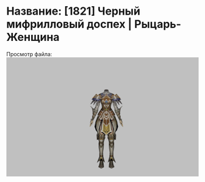 # Название: [1821] Черный мифрилловый доспех | Рыцарь-Женщина

Просмотр файла:
![p010008.png](p010008.png)